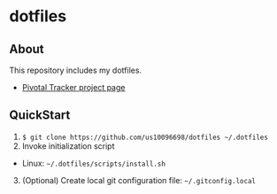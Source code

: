 dotfiles
========

## About
This repository includes my dotfiles.
+ [Pivotal Tracker project page](https://www.pivotaltracker.com/n/projects/1461018)
    
## QuickStart

1. `$ git clone https://github.com/us10096698/dotfiles ~/.dotfiles`
2. Invoke initialization script
  - Linux: `~/.dotfiles/scripts/install.sh`
3. (Optional) Create local git configuration file: `~/.gitconfig.local`

